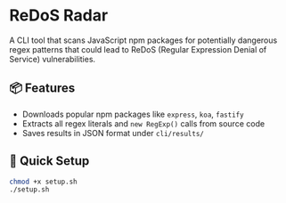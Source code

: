 # ReDoS Radar

A CLI tool that scans JavaScript npm packages for potentially dangerous regex patterns that could lead to ReDoS (Regular Expression Denial of Service) vulnerabilities.

## 📦 Features

- Downloads popular npm packages like `express`, `koa`, `fastify`
- Extracts all regex literals and `new RegExp()` calls from source code
- Saves results in JSON format under `cli/results/`

## 🚀 Quick Setup

```bash
chmod +x setup.sh
./setup.sh
```
